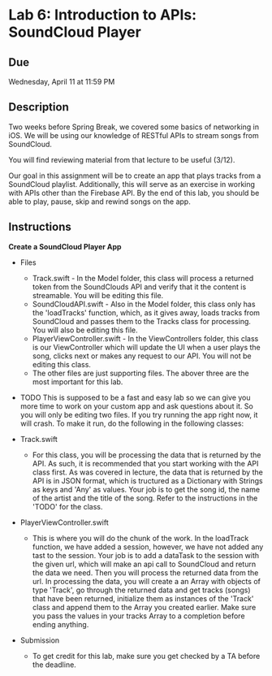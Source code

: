 # Lab 6: Introduction to APIs: SoundCloud Player

## Due
Wednesday, April 11 at 11:59 PM

## Description
Two weeks before Spring Break, we covered some basics of networking in iOS. We will be using our
knowledge of RESTful APIs to stream songs from SoundCloud. 

You will find reviewing material from that lecture to be useful (3/12).

Our goal in this assignment will be to create an app that plays tracks from a
SoundCloud playlist. Additionally, this will serve as an exercise in working with APIs other than the Firebase API. By
the end of this lab, you should be able to play, pause, skip and rewind songs on the app.

## Instructions
**Create a SoundCloud Player App**

* Files
  * Track.swift - In the Model folder, this class will process a returned token from the SoundClouds API and verify that 
    it the content is streamable. You will be editing this file.
  * SoundCloudAPI.swift - Also in the Model folder, this class only has the 'loadTracks' function, which, as it gives away,
    loads tracks from SoundCloud and passes them to the Tracks class for processing.  You will also be editing this file.
  * PlayerViewController.swift - In the ViewControllers folder, this class is our ViewController which will update the UI 
    when a user plays the song, clicks next or makes any request to our API. You will not be editing this class.
  * The other files are just supporting files. The abover three are the most important for this lab.

* TODO
  This is supposed to be a fast and easy lab so we can give you more time to work on your custom app and ask questions about it.
  So you will only be editing two files. If you try running the app right now, it will crash. To make it run, do the following 
  in the following classes:
 * Track.swift 
   * For this class, you will be processing the data that is returned by the API. As such, it is recommended that you start
      working with the API class first. As was covered in lecture, the data that is returned by the API is in JSON format, which
      is tructured as a Dictionary with Strings as keys and 'Any' as values. Your job is to get the song id, the name of the artist 
      and the title of the song. Refer to the instructions in the 'TODO' for the class. 
 * PlayerViewController.swift
   * This is where you will do the chunk of the work. In the loadTrack function, we have added a session, however, we have not 
      added any tast to the session. Your job is to add a dataTask to the session with the given url, which will make an api call
      to SoundCloud and return the data we need. Then you will process the returned data from the url. In processing the data, you 
      will create a an Array with objects of type 'Track', go through the returned data and get tracks (songs) that have been returned,
      initialize them as instances of the 'Track' class and append them to the Array you created earlier. Make sure you pass the values
      in your tracks Array to a completion before ending anything.

* Submission
  * To get credit for this lab, make sure you get checked by a TA before the deadline.
  
